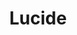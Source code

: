---
git: https://github.com/lucide-icons/lucide
logohandle: lucidedev
sort: lucide
title: Lucide
website: https://lucide.dev/
---